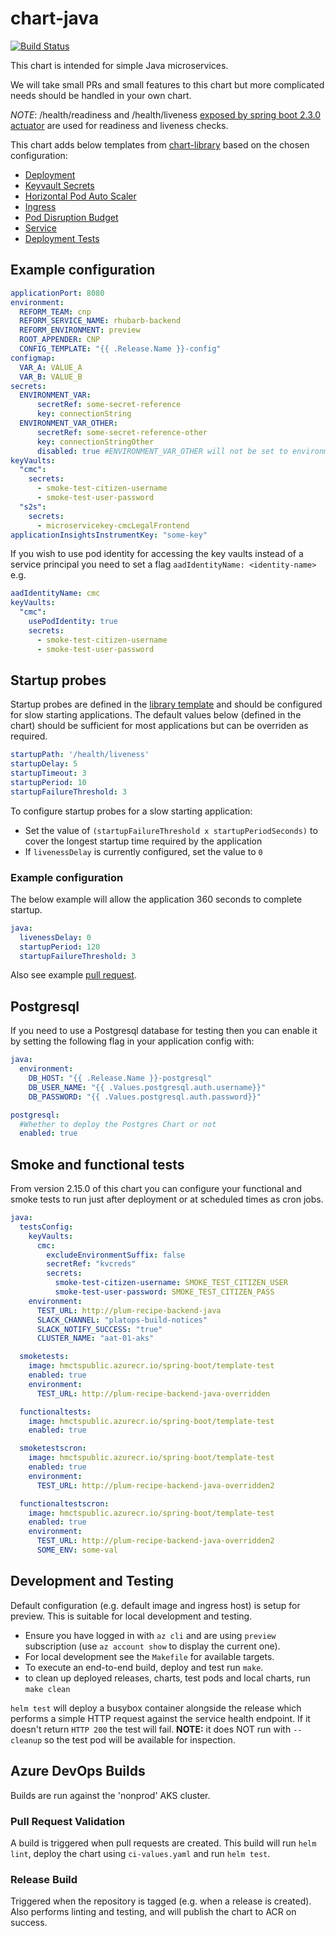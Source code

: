 # chart-java

[![Build Status](https://dev.azure.com/hmcts/CNP/_apis/build/status/Helm%20Charts/chart-java)](https://dev.azure.com/hmcts/CNP/_build/latest?definitionId=62)

This chart is intended for simple Java microservices.

We will take small PRs and small features to this chart but more complicated needs should be handled in your own chart.

*NOTE*: /health/readiness and /health/liveness [exposed by spring boot 2.3.0 actuator](https://docs.spring.io/spring-boot/docs/2.3.0.BUILD-SNAPSHOT/reference/html/production-ready-features.html#production-ready-kubernetes-probes) are used for readiness and liveness checks.

This chart adds below templates from [chart-library](https://github.com/hmcts/chart-library/) based on the chosen configuration:

- [Deployment](https://github.com/hmcts/chart-library/tree/master#deployment)
- [Keyvault Secrets](https://github.com/hmcts/chart-library#keyvault-secret-csi-volumes)
- [Horizontal Pod Auto Scaler](https://github.com/hmcts/chart-library/tree/master#hpa-horizontal-pod-auto-scaler)
- [Ingress](https://github.com/hmcts/chart-library/tree/master#ingress)
- [Pod Disruption Budget](https://github.com/hmcts/chart-library/tree/master#pod-disruption-budget)
- [Service](https://github.com/hmcts/chart-library/tree/master#service)
- [Deployment Tests](https://github.com/hmcts/chart-library/tree/master#smoke-and-functional-tests)

## Example configuration

```yaml
applicationPort: 8080
environment:
  REFORM_TEAM: cnp
  REFORM_SERVICE_NAME: rhubarb-backend
  REFORM_ENVIRONMENT: preview
  ROOT_APPENDER: CNP
  CONFIG_TEMPLATE: "{{ .Release.Name }}-config"
configmap:
  VAR_A: VALUE_A
  VAR_B: VALUE_B
secrets: 
  ENVIRONMENT_VAR:
      secretRef: some-secret-reference
      key: connectionString
  ENVIRONMENT_VAR_OTHER:
      secretRef: some-secret-reference-other
      key: connectionStringOther
      disabled: true #ENVIRONMENT_VAR_OTHER will not be set to environment
keyVaults:
  "cmc":
    secrets:
      - smoke-test-citizen-username
      - smoke-test-user-password
  "s2s":
    secrets:
      - microservicekey-cmcLegalFrontend
applicationInsightsInstrumentKey: "some-key"
```

If you wish to use pod identity for accessing the key vaults instead of a service principal you need to set a flag `aadIdentityName: <identity-name>`
e.g.
```yaml
aadIdentityName: cmc
keyVaults:
  "cmc":
    usePodIdentity: true
    secrets:
      - smoke-test-citizen-username
      - smoke-test-user-password
```

## Startup probes
Startup probes are defined in the [library template](https://github.com/hmcts/chart-library/tree/dtspo-2201-startup-probes#startup-probes) and should be configured for slow starting applications. 
The default values below (defined in the chart) should be sufficient for most applications but can be overriden as required.
```yaml
startupPath: '/health/liveness'
startupDelay: 5
startupTimeout: 3
startupPeriod: 10
startupFailureThreshold: 3
```

To configure startup probes for a slow starting application:
- Set the value of `(startupFailureThreshold x startupPeriodSeconds)` to cover the longest startup time required by the application  
- If `livenessDelay` is currently configured, set the value to `0`

### Example configuration
The below example will allow the application 360 seconds to complete startup.
```yaml
java:
  livenessDelay: 0
  startupPeriod: 120
  startupFailureThreshold: 3
```
Also see example [pull request](https://github.com/hmcts/cnp-flux-config/pull/12891/files).  

## Postgresql

If you need to use a Postgresql database for testing then you can enable it 
by setting the following flag in your application config with:

```yaml
java:
  environment:
    DB_HOST: "{{ .Release.Name }}-postgresql"
    DB_USER_NAME: "{{ .Values.postgresql.auth.username}}"
    DB_PASSWORD: "{{ .Values.postgresql.auth.password}}"

postgresql:
  #Whether to deploy the Postgres Chart or not
  enabled: true
```      

## Smoke and functional tests

From version 2.15.0 of this chart you can configure your functional and smoke tests to run just after deployment or at scheduled times 
as cron jobs.

```yaml
java:
  testsConfig:
    keyVaults:
      cmc:
        excludeEnvironmentSuffix: false
        secretRef: "kvcreds"
        secrets:
          smoke-test-citizen-username: SMOKE_TEST_CITIZEN_USER
          smoke-test-user-password: SMOKE_TEST_CITIZEN_PASS
    environment:
      TEST_URL: http://plum-recipe-backend-java
      SLACK_CHANNEL: "platops-build-notices"
      SLACK_NOTIFY_SUCCESS: "true"
      CLUSTER_NAME: "aat-01-aks"

  smoketests:
    image: hmctspublic.azurecr.io/spring-boot/template-test
    enabled: true
    environment:
      TEST_URL: http://plum-recipe-backend-java-overridden

  functionaltests:
    image: hmctspublic.azurecr.io/spring-boot/template-test
    enabled: true

  smoketestscron:
    image: hmctspublic.azurecr.io/spring-boot/template-test
    enabled: true
    environment:
      TEST_URL: http://plum-recipe-backend-java-overridden2

  functionaltestscron:
    image: hmctspublic.azurecr.io/spring-boot/template-test
    enabled: true
    environment:
      TEST_URL: http://plum-recipe-backend-java-overridden2
      SOME_ENV: some-val
```

## Development and Testing

Default configuration (e.g. default image and ingress host) is setup for preview. This is suitable for local development and testing.

- Ensure you have logged in with `az cli` and are using `preview` subscription (use `az account show` to display the current one).
- For local development see the `Makefile` for available targets.
- To execute an end-to-end build, deploy and test run `make`.
- to clean up deployed releases, charts, test pods and local charts, run `make clean`

`helm test` will deploy a busybox container alongside the release which performs a simple HTTP request against the service health endpoint. If it doesn't return `HTTP 200` the test will fail. **NOTE:** it does NOT run with `--cleanup` so the test pod will be available for inspection.

## Azure DevOps Builds

Builds are run against the 'nonprod' AKS cluster.

### Pull Request Validation

A build is triggered when pull requests are created. This build will run `helm lint`, deploy the chart using `ci-values.yaml` and run `helm test`.

### Release Build

Triggered when the repository is tagged (e.g. when a release is created). Also performs linting and testing, and will publish the chart to ACR on success.

